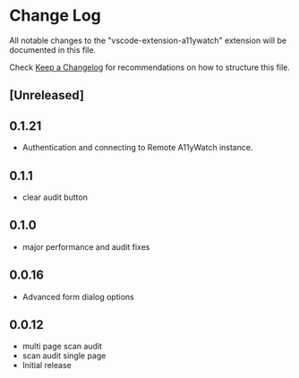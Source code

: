 # Change Log

All notable changes to the "vscode-extension-a11ywatch" extension will be documented in this file.

Check [Keep a Changelog](http://keepachangelog.com/) for recommendations on how to structure this file.

## [Unreleased]

## 0.1.21

- Authentication and connecting to Remote A11yWatch instance.

## 0.1.1

- clear audit button

## 0.1.0

- major performance and audit fixes

## 0.0.16

- Advanced form dialog options

## 0.0.12

- multi page scan audit
- scan audit single page
- Initial release